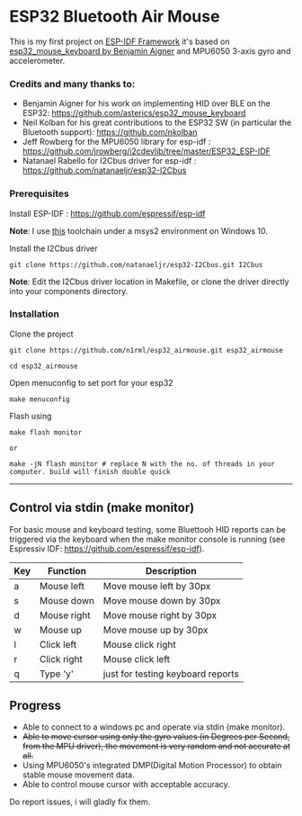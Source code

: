 # ESP32 Bluetooth Air Mouse

This is my first project on [ESP-IDF Framework](https://github.com/espressif/esp-idf)
it's based on [esp32_mouse_keyboard by Benjamin Aigner](https://github.com/asterics/esp32_mouse_keyboard) and MPU6050 3-axis gyro and accelerometer.

### Credits and many thanks to:
- Benjamin Aigner for his work on implementing HID over BLE on the ESP32: https://github.com/asterics/esp32_mouse_keyboard
- Neil Kolban for his great contributions to the ESP32 SW (in particular the Bluetooth support): https://github.com/nkolban
- Jeff Rowberg for the MPU6050 library for esp-idf : https://github.com/jrowberg/i2cdevlib/tree/master/ESP32_ESP-IDF
- Natanael Rabello for I2Cbus driver for esp-idf : https://github.com/natanaeljr/esp32-I2Cbus

### Prerequisites
Install ESP-IDF : https://github.com/espressif/esp-idf

**Note**: I use [this](https://dl.espressif.com/dl/xtensa-esp32-elf-win32-1.22.0-80-g6c4433a-5.2.0.zip) toolchain under a msys2 environment on Windows 10.

Install the I2Cbus driver
```
git clone https://github.com/natanaeljr/esp32-I2Cbus.git I2Cbus
```
**Note**: Edit the I2Cbus driver location in Makefile, or clone the driver directly into your components directory.

### Installation
Clone the project
```
git clone https://github.com/n1rml/esp32_airmouse.git esp32_airmouse

cd esp32_airmouse
```
Open menuconfig to set port for your esp32
```
make menuconfig
```
Flash using
```
make flash monitor

or

make -jN flash monitor # replace N with the no. of threads in your computer. build will finish double quick

```
--------------------------------------------------------------------------
## Control via stdin (make monitor)

For basic mouse and keyboard testing, some Bluettooh HID reports can be triggered via the 
keyboard when the make monitor console is running (see Espressiv IDF: https://github.com/espressif/esp-idf).


|Key|Function   |Description|
|---|-----------|-----------|
|a  |Mouse left |Move mouse left by 30px |
|s  |Mouse down |Move mouse down by 30px |
|d  |Mouse right|Move mouse right by 30px |
|w  |Mouse up   |Move mouse up by 30px |
|l  |Click left |Mouse click right |
|r  |Click right|Mouse click left  |
|q  |Type 'y'   |just for testing keyboard reports|

## Progress
 - Able to connect to a windows pc and operate via stdin (make monitor).
 - ~~Able to move cursor using only the gyro values (in Degrees per Second, from the MPU driver), the movement is very random and not accurate at all.~~
 - Using MPU6050's integrated DMP(Digital Motion Processor) to obtain stable mouse movement data.
 - Able to control mouse cursor with acceptable accuracy.
 
 
Do report issues, i will gladly fix them.
